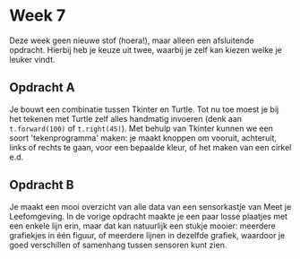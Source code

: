 # Week 7
Deze week geen nieuwe stof (hoera!), maar alleen een afsluitende opdracht. Hierbij heb je keuze uit twee, waarbij je zelf kan kiezen welke je leuker vindt.

## Opdracht A
Je bouwt een combinatie tussen Tkinter en Turtle. Tot nu toe moest je bij het tekenen met Turtle zelf alles handmatig invoeren (denk aan `t.forward(100)` of `t.right(45)`). Met behulp van Tkinter kunnen we een soort 'tekenprogramma' maken: je maakt knoppen om vooruit, achteruit, links of rechts te gaan, voor een bepaalde kleur, of het maken van een cirkel e.d.

## Opdracht B
Je maakt een mooi overzicht van alle data van een sensorkastje van Meet je Leefomgeving. In de vorige opdracht maakte je een paar losse plaatjes met een enkele lijn erin, maar dat kan natuurlijk een stukje mooier: meerdere grafiekjes in één figuur, of meerdere lijnen in dezelfde grafiek, waardoor je goed verschillen of samenhang tussen sensoren kunt zien.